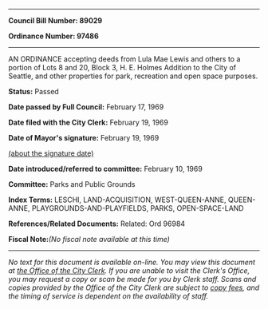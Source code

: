 

********

**Council Bill Number: 89029**
   
**Ordinance Number: 97486**
********

 AN ORDINANCE accepting deeds from Lula Mae Lewis and others to a portion of Lots 8 and 20, Block 3, H. E. Holmes Addition to the City of Seattle, and other properties for park, recreation and open space purposes.

**Status:** Passed
   
**Date passed by Full Council:** February 17, 1969
   
**Date filed with the City Clerk:** February 19, 1969
   
**Date of Mayor's signature:** February 19, 1969
   
[(about the signature date)](/~public/approvaldate.htm)
   
   
   
**Date introduced/referred to committee:** February 10, 1969
   
**Committee:** Parks and Public Grounds
   
   
**Index Terms:** LESCHI, LAND-ACQUISITION, WEST-QUEEN-ANNE, QUEEN-ANNE, PLAYGROUNDS-AND-PLAYFIELDS, PARKS, OPEN-SPACE-LAND

**References/Related Documents:** Related: Ord 96984

**Fiscal Note:**_(No fiscal note available at this time)_
********

_No text for this document is available on-line. You may view this document at [the Office of the City Clerk](http://www.seattle.gov/leg/clerk/contactUs.htm). If you are unable to visit the Clerk's Office, you may request a copy or scan be made for you by Clerk staff. Scans and copies provided by the Office of the City Clerk are subject to [copy fees](http://clerk.seattle.gov/~public/clerkfees.htm), and the timing of service is dependent on the availability of staff._

